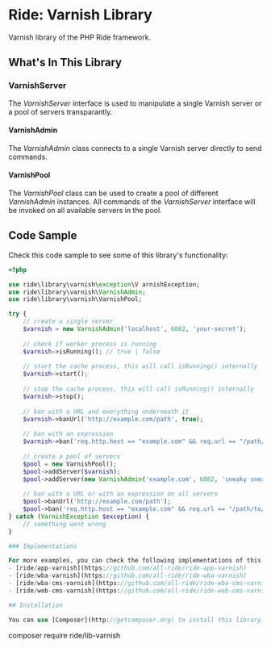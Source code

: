 # Ride: Varnish Library

Varnish library of the PHP Ride framework.

## What's In This Library

### VarnishServer

The _VarnishServer_ interface is used to manipulate a single Varnish server or a pool of servers transparantly.

#### VarnishAdmin

The _VarnishAdmin_ class connects to a single Varnish server directly to send commands.

#### VarnishPool

The _VarnishPool_ class can be used to create a pool of different _VarnishAdmin_ instances.
All commands of the _VarnishServer_ interface will be invoked on all available servers in the pool.

## Code Sample

Check this code sample to see some of this library's functionality:

```php
<?php

use ride\library\varnish\exception\V arnishException;
use ride\library\varnish\VarnishAdmin;
use ride\library\varnish\VarnishPool;

try {
    // create a single server
    $varnish = new VarnishAdmin('localhost', 6082, 'your-secret');
    
    // check if worker process is running
    $varnish->isRunning(); // true | false
    
    // start the cache process, this will call isRunning() internally
    $varnish->start();
    
    // stop the cache process, this will call isRunning() internally
    $varnish->stop();
    
    // ban with a URL and everything underneath it
    $varnish->banUrl('http://example.com/path', true);
    
    // ban with an expression
    $varnish->ban('req.http.host == "example.com" && req.url == "/path/to/page"');
    
    // create a pool of servers
    $pool = new VarnishPool();
    $pool->addServer($varnish);
    $pool->addServer(new VarnishAdmin('example.com', 6082, 'sneaky sneaky');
    
    // ban with a URL or with an expression on all servers
    $pool->banUrl('http://example.com/path');
    $pool->ban('req.http.host == "example.com" && req.url == "/path/to/page"');
} catch (VarnishException $exception) {
    // something went wrong
}

### Implementations

For more examples, you can check the following implementations of this library:
- [ride/app-varnish](https://github.com/all-ride/ride-app-varnish)
- [ride/wba-varnish](https://github.com/all-ride/ride-wba-varnish)
- [ride/wba-cms-varnish](https://github.com/all-ride/ride-wba-cms-varnish)
- [ride/web-cms-varnish](https://github.com/all-ride/ride-web-cms-varnish)

## Installation

You can use [Composer](http://getcomposer.org) to install this library.

```
composer require ride/lib-varnish
```
